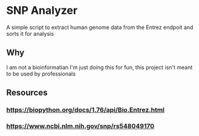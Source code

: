 # SNP Analyzer
A simple script to extract human genome data from the Entrez endpoit and sorts it for analysis
## Why
I am not a bioinformatian I'm just doing this for fun, this project isn't meant to be used by professionals
## Resources
### https://biopython.org/docs/1.76/api/Bio.Entrez.html
### https://www.ncbi.nlm.nih.gov/snp/rs548049170